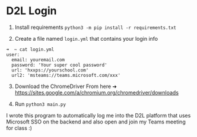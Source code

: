 # D2L Login

1. Install requirements
``python3 -m pip install -r requirements.txt``

2. Create a file named ``login.yml`` that contains your login info
```
➜  ~ cat login.yml
user:
  email: youremail.com
  password: 'Your super cool password'
  url: 'hxxps://yourschool.com'
  url2: 'msteams://teams.microsoft.com/xxx'
  ```
3. Download the ChromeDriver
From here ➜ https://sites.google.com/a/chromium.org/chromedriver/downloads

4. Run
``python3 main.py``

I wrote this program to automatically log me into the D2L platform that uses Microsoft SSO on the backend and also open and join my Teams meeting for class :)
